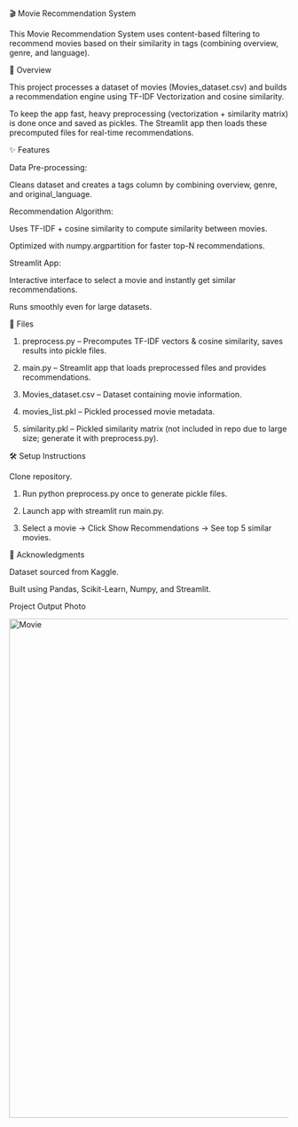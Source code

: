 🎬 Movie Recommendation System

This Movie Recommendation System uses content-based filtering to recommend movies based on their similarity in tags (combining overview, genre, and language).

📌 Overview

This project processes a dataset of movies (Movies_dataset.csv) and builds a recommendation engine using TF-IDF Vectorization and cosine similarity.

To keep the app fast, heavy preprocessing (vectorization + similarity matrix) is done once and saved as pickles. The Streamlit app then loads these precomputed files for real-time recommendations.

✨ Features

Data Pre-processing:

Cleans dataset and creates a tags column by combining overview, genre, and original_language.

Recommendation Algorithm:

Uses TF-IDF + cosine similarity to compute similarity between movies.

Optimized with numpy.argpartition for faster top-N recommendations.

Streamlit App:

Interactive interface to select a movie and instantly get similar recommendations.

Runs smoothly even for large datasets.

📂 Files

1. preprocess.py – Precomputes TF-IDF vectors & cosine similarity, saves results into pickle files.

2. main.py – Streamlit app that loads preprocessed files and provides recommendations.

3. Movies_dataset.csv – Dataset containing movie information.

4. movies_list.pkl – Pickled processed movie metadata.

5. similarity.pkl – Pickled similarity matrix (not included in repo due to large size; generate it with preprocess.py).

🛠 Setup Instructions

Clone repository.

1. Run python preprocess.py once to generate pickle files.

2. Launch app with streamlit run main.py.

3. Select a movie → Click Show Recommendations → See top 5 similar movies.

🙏 Acknowledgments

Dataset sourced from Kaggle.

Built using Pandas, Scikit-Learn, Numpy, and Streamlit.


Project Output Photo 

<img width="1440" height="900" alt="Movie" src="https://github.com/user-attachments/assets/56a6e789-1443-45c0-993e-4066d1ae174c" />


